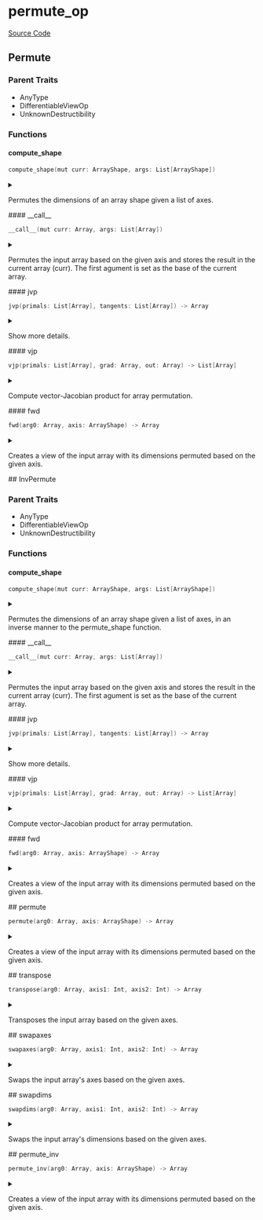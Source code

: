 



# permute_op
  
[Source Code](https://github.com/endia-ai/Endia/tree/main/endia/functional/view_ops/permute_op.mojo)  
  

## Permute
  
  
  

### Parent Traits
  

- AnyType
- DifferentiableViewOp
- UnknownDestructibility
  

### Functions

#### compute_shape


```swift
compute_shape(mut curr: ArrayShape, args: List[ArrayShape])
```  
<details markdown="1" style="border: none; bg-color: none; box-shadow: none;">  
<summary style="border: none; bg-color: none; box-shadow: none;">  
  
Permutes the dimensions of an array shape given a list of axes.  
</summary>  
  
#### Args:  

* curr `ArrayShape`: The ArrayShape to store the result of the computation.
* args `List[ArrayShape]`: The ArrayShape to permute, and the list of axes to permute.
  
  


#### Constraints:
- The number of axes in the list must not exceed the number of dimensions of the ArrayShape.  
</details>
#### __call__


```swift
__call__(mut curr: Array, args: List[Array])
```  
<details markdown="1" style="border: none; bg-color: none; box-shadow: none;">  
<summary style="border: none; bg-color: none; box-shadow: none;">  
  
Permutes the input array based on the given axis and stores the result in the current array (curr). The first agument is set as the base of the current array.  
</summary>  
  
#### Args:  

* curr `Array`: The current array, must be mutable.
* args `List[Array]`: The input array and the axis to permute.
  
  
</details>
#### jvp


```swift
jvp(primals: List[Array], tangents: List[Array]) -> Array
```  
<details markdown="1" style="border: none; bg-color: none; box-shadow: none;">  
<summary style="border: none; bg-color: none; box-shadow: none;">  
  
Show more details.  
</summary>  
  
#### Args:  

* primals `List[Array]`
* tangents `List[Array]`
  
#### Returns:  
  
Type: `Array`  
  
  
</details>
#### vjp


```swift
vjp(primals: List[Array], grad: Array, out: Array) -> List[Array]
```  
<details markdown="1" style="border: none; bg-color: none; box-shadow: none;">  
<summary style="border: none; bg-color: none; box-shadow: none;">  
  
Compute vector-Jacobian product for array permutation.  
</summary>  
  
#### Args:  

* primals `List[Array]`: Primal input arrays.
* grad `Array`: Gradient of the output with respect to some scalar function.
* out `Array`: The output of the forward pass.
  
#### Returns:  
  
List[Array]: Gradients with respect to each input.  
Type: `List[Array]`  
  
  


#### Note:
Implements reverse-mode automatic differentiation for permutation.
Returns arrays with shape zero for inputs that do not require gradients.

#### See Also:
permute_jvp: Forward-mode autodiff for permutation.  
</details>
#### fwd


```swift
fwd(arg0: Array, axis: ArrayShape) -> Array
```  
<details markdown="1" style="border: none; bg-color: none; box-shadow: none;">  
<summary style="border: none; bg-color: none; box-shadow: none;">  
  
Creates a view of the input array with its dimensions permuted based on the given axis.  
</summary>  
  
#### Args:  

* arg0 `Array`: The input array.
* axis `ArrayShape`: The axis to permute.
  
#### Returns:  
  
A view of the input array with its dimensions permuted.  
Type: `Array`  
  
  
</details>
## InvPermute
  
  
  

### Parent Traits
  

- AnyType
- DifferentiableViewOp
- UnknownDestructibility
  

### Functions

#### compute_shape


```swift
compute_shape(mut curr: ArrayShape, args: List[ArrayShape])
```  
<details markdown="1" style="border: none; bg-color: none; box-shadow: none;">  
<summary style="border: none; bg-color: none; box-shadow: none;">  
  
Permutes the dimensions of an array shape given a list of axes, in an inverse manner to the permute_shape function.  
</summary>  
  
#### Args:  

* curr `ArrayShape`: The ArrayShape to store the result of the computation.
* args `List[ArrayShape]`: The ArrayShape to permute, and the list of axes to permute.
  
  


#### Constraints:
- The number of axes in the list must not exceed the number of dimensions of the ArrayShape.  
</details>
#### __call__


```swift
__call__(mut curr: Array, args: List[Array])
```  
<details markdown="1" style="border: none; bg-color: none; box-shadow: none;">  
<summary style="border: none; bg-color: none; box-shadow: none;">  
  
Permutes the input array based on the given axis and stores the result in the current array (curr). The first agument is set as the base of the current array.  
</summary>  
  
#### Args:  

* curr `Array`: The current array, must be mutable.
* args `List[Array]`: The input array and the axis to permute.
  
  
</details>
#### jvp


```swift
jvp(primals: List[Array], tangents: List[Array]) -> Array
```  
<details markdown="1" style="border: none; bg-color: none; box-shadow: none;">  
<summary style="border: none; bg-color: none; box-shadow: none;">  
  
Show more details.  
</summary>  
  
#### Args:  

* primals `List[Array]`
* tangents `List[Array]`
  
#### Returns:  
  
Type: `Array`  
  
  
</details>
#### vjp


```swift
vjp(primals: List[Array], grad: Array, out: Array) -> List[Array]
```  
<details markdown="1" style="border: none; bg-color: none; box-shadow: none;">  
<summary style="border: none; bg-color: none; box-shadow: none;">  
  
Compute vector-Jacobian product for array permutation.  
</summary>  
  
#### Args:  

* primals `List[Array]`: Primal input arrays.
* grad `Array`: Gradient of the output with respect to some scalar function.
* out `Array`: The output of the forward pass.
  
#### Returns:  
  
List[Array]: Gradients with respect to each input.  
Type: `List[Array]`  
  
  


#### Note:
Implements reverse-mode automatic differentiation for permutation.
Returns arrays with shape zero for inputs that do not require gradients.

#### See Also:
permute_inv_jvp: Forward-mode autodiff for permutation.  
</details>
#### fwd


```swift
fwd(arg0: Array, axis: ArrayShape) -> Array
```  
<details markdown="1" style="border: none; bg-color: none; box-shadow: none;">  
<summary style="border: none; bg-color: none; box-shadow: none;">  
  
Creates a view of the input array with its dimensions permuted based on the given axis.  
</summary>  
  
#### Args:  

* arg0 `Array`: The input array.
* axis `ArrayShape`: The axis to permute.
  
#### Returns:  
  
A view of the input array with its dimensions permuted.  
Type: `Array`  
  
  


#### Examples:
```python
a = Array([[1, 2], [3, 4]])
result = permute_inv(a, axis=List(-1,-2))
print(result)
```

#### This function supports
- Automatic differentiation (forward and reverse modes).
- Complex valued arguments.  
</details>
## permute


```swift
permute(arg0: Array, axis: ArrayShape) -> Array
```  
<details markdown="1" style="border: none; bg-color: none; box-shadow: none;">  
<summary style="border: none; bg-color: none; box-shadow: none;">  
  
Creates a view of the input array with its dimensions permuted based on the given axis.  
</summary>  
  
#### Args:  

* arg0 `Array`: The input array.
* axis `ArrayShape`: The axis to permute.
  
#### Returns:  
  
A view of the input array with its dimensions permuted.  
Type: `Array`  
  
  


#### Examples:
```python
 a = Array([[1, 2], [3, 4]])
 result = permute(a, axis=List(-1,-2))
 print(result)
```

#### This function supports
- Automatic differentiation (forward and reverse modes).
- Complex valued arguments.  
</details>
## transpose


```swift
transpose(arg0: Array, axis1: Int, axis2: Int) -> Array
```  
<details markdown="1" style="border: none; bg-color: none; box-shadow: none;">  
<summary style="border: none; bg-color: none; box-shadow: none;">  
  
Transposes the input array based on the given axes.  
</summary>  
  
#### Args:  

* arg0 `Array`: The input array.
* axis1 `Int`: The first axis to transpose.
* axis2 `Int`: The second axis to transpose.
  
#### Returns:  
  
The transposed array.  
Type: `Array`  
  
  


#### Note:
This function is a wrapper around the permute function with the given axes.  
</details>
## swapaxes


```swift
swapaxes(arg0: Array, axis1: Int, axis2: Int) -> Array
```  
<details markdown="1" style="border: none; bg-color: none; box-shadow: none;">  
<summary style="border: none; bg-color: none; box-shadow: none;">  
  
Swaps the input array's axes based on the given axes.  
</summary>  
  
#### Args:  

* arg0 `Array`: The input array.
* axis1 `Int`: The first axis to swap.
* axis2 `Int`: The second axis to swap.
  
#### Returns:  
  
The array with the axes swapped.  
Type: `Array`  
  
  


#### Note:
This function is a wrapper around the transpose function with the given axes.  
</details>
## swapdims


```swift
swapdims(arg0: Array, axis1: Int, axis2: Int) -> Array
```  
<details markdown="1" style="border: none; bg-color: none; box-shadow: none;">  
<summary style="border: none; bg-color: none; box-shadow: none;">  
  
Swaps the input array's dimensions based on the given axes.  
</summary>  
  
#### Args:  

* arg0 `Array`: The input array.
* axis1 `Int`: The first axis to swap.
* axis2 `Int`: The second axis to swap.
  
#### Returns:  
  
The array with the dimensions swapped.  
Type: `Array`  
  
  


#### Note:
This function is a wrapper around the transpose function with the given axes.  
</details>
## permute_inv


```swift
permute_inv(arg0: Array, axis: ArrayShape) -> Array
```  
<details markdown="1" style="border: none; bg-color: none; box-shadow: none;">  
<summary style="border: none; bg-color: none; box-shadow: none;">  
  
Creates a view of the input array with its dimensions permuted based on the given axis.  
</summary>  
  
#### Args:  

* arg0 `Array`: The input array.
* axis `ArrayShape`: The axis to permute.
  
#### Returns:  
  
A view of the input array with its dimensions permuted.  
Type: `Array`  
  
  


#### Examples:
```python
a = Array([[1, 2], [3, 4]])
result = permute_inv(a, axis=List(-1,-2))
print(result)
```

#### This function supports
- Automatic differentiation (forward and reverse modes).
- Complex valued arguments.  
</details>